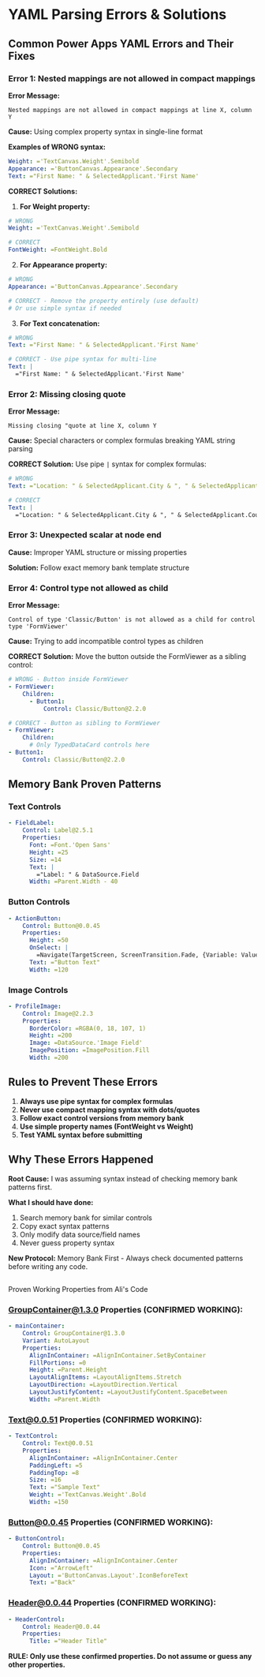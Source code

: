 # YAML Parsing Errors & Solutions

## Common Power Apps YAML Errors and Their Fixes

### Error 1: Nested mappings are not allowed in compact mappings

**Error Message:**
```
Nested mappings are not allowed in compact mappings at line X, column Y
```

**Cause:** Using complex property syntax in single-line format

**Examples of WRONG syntax:**
```yaml
Weight: ='TextCanvas.Weight'.Semibold
Appearance: ='ButtonCanvas.Appearance'.Secondary
Text: ="First Name: " & SelectedApplicant.'First Name'
```

**CORRECT Solutions:**

1. **For Weight property:**
```yaml
# WRONG
Weight: ='TextCanvas.Weight'.Semibold

# CORRECT
FontWeight: =FontWeight.Bold
```

2. **For Appearance property:**
```yaml
# WRONG  
Appearance: ='ButtonCanvas.Appearance'.Secondary

# CORRECT - Remove the property entirely (use default)
# Or use simple syntax if needed
```

3. **For Text concatenation:**
```yaml
# WRONG
Text: ="First Name: " & SelectedApplicant.'First Name'

# CORRECT - Use pipe syntax for multi-line
Text: |
  ="First Name: " & SelectedApplicant.'First Name'
```

### Error 2: Missing closing quote

**Error Message:**
```
Missing closing "quote at line X, column Y
```

**Cause:** Special characters or complex formulas breaking YAML string parsing

**CORRECT Solution:**
Use pipe `|` syntax for complex formulas:
```yaml
# WRONG
Text: ="Location: " & SelectedApplicant.City & ", " & SelectedApplicant.Country

# CORRECT
Text: |
  ="Location: " & SelectedApplicant.City & ", " & SelectedApplicant.Country
```

### Error 3: Unexpected scalar at node end

**Cause:** Improper YAML structure or missing properties

**Solution:** Follow exact memory bank template structure

### Error 4: Control type not allowed as child

**Error Message:**
```
Control of type 'Classic/Button' is not allowed as a child for control type 'FormViewer'
```

**Cause:** Trying to add incompatible control types as children

**CORRECT Solution:**
Move the button outside the FormViewer as a sibling control:
```yaml
# WRONG - Button inside FormViewer
- FormViewer:
    Children:
      - Button1:
          Control: Classic/Button@2.2.0

# CORRECT - Button as sibling to FormViewer
- FormViewer:
    Children:
      # Only TypedDataCard controls here
- Button1:
    Control: Classic/Button@2.2.0
```

## Memory Bank Proven Patterns

### Text Controls
```yaml
- FieldLabel:
    Control: Label@2.5.1
    Properties:
      Font: =Font.'Open Sans'
      Height: =25
      Size: =14
      Text: |
        ="Label: " & DataSource.Field
      Width: =Parent.Width - 40
```

### Button Controls
```yaml
- ActionButton:
    Control: Button@0.0.45
    Properties:
      Height: =50
      OnSelect: |
        =Navigate(TargetScreen, ScreenTransition.Fade, {Variable: Value})
      Text: ="Button Text"
      Width: =120
```

### Image Controls
```yaml
- ProfileImage:
    Control: Image@2.2.3
    Properties:
      BorderColor: =RGBA(0, 18, 107, 1)
      Height: =200
      Image: =DataSource.'Image Field'
      ImagePosition: =ImagePosition.Fill
      Width: =200
```

## Rules to Prevent These Errors

1. **Always use pipe syntax for complex formulas**
2. **Never use compact mapping syntax with dots/quotes**
3. **Follow exact control versions from memory bank**
4. **Use simple property names (FontWeight vs Weight)**
5. **Test YAML syntax before submitting**

## Why These Errors Happened

**Root Cause:** I was assuming syntax instead of checking memory bank patterns first.

**What I should have done:**
1. Search memory bank for similar controls
2. Copy exact syntax patterns
3. Only modify data source/field names
4. Never guess property syntax

**New Protocol:** Memory Bank First - Always check documented patterns before writing any code.
##
 Proven Working Properties from Ali's Code

### GroupContainer@1.3.0 Properties (CONFIRMED WORKING):
```yaml
- mainContainer:
    Control: GroupContainer@1.3.0
    Variant: AutoLayout
    Properties:
      AlignInContainer: =AlignInContainer.SetByContainer
      FillPortions: =0
      Height: =Parent.Height
      LayoutAlignItems: =LayoutAlignItems.Stretch
      LayoutDirection: =LayoutDirection.Vertical
      LayoutJustifyContent: =LayoutJustifyContent.SpaceBetween
      Width: =Parent.Width
```

### Text@0.0.51 Properties (CONFIRMED WORKING):
```yaml
- TextControl:
    Control: Text@0.0.51
    Properties:
      AlignInContainer: =AlignInContainer.Center
      PaddingLeft: =5
      PaddingTop: =8
      Size: =16
      Text: ="Sample Text"
      Weight: ='TextCanvas.Weight'.Bold
      Width: =150
```

### Button@0.0.45 Properties (CONFIRMED WORKING):
```yaml
- ButtonControl:
    Control: Button@0.0.45
    Properties:
      AlignInContainer: =AlignInContainer.Center
      Icon: ="ArrowLeft"
      Layout: ='ButtonCanvas.Layout'.IconBeforeText
      Text: ="Back"
```

### Header@0.0.44 Properties (CONFIRMED WORKING):
```yaml
- HeaderControl:
    Control: Header@0.0.44
    Properties:
      Title: ="Header Title"
```

**RULE: Only use these confirmed properties. Do not assume or guess any other properties.**